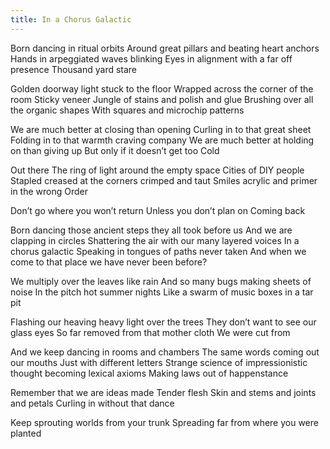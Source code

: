 ```yaml
---
title: In a Chorus Galactic
---
```


Born dancing in ritual orbits
Around great pillars and beating heart anchors
Hands in arpeggiated waves blinking <!--excerpt-->
Eyes in alignment with a far off presence
Thousand yard stare
<br>

Golden doorway light stuck to the floor
Wrapped across the corner of the room
Sticky veneer
Jungle of stains and polish and glue
Brushing over all the organic shapes
With squares and microchip patterns
<br>

We are much better at closing than opening
Curling in to that great sheet
Folding in to that warmth craving company
We are much better at holding on than giving up
But only if it doesn’t get too
Cold
<br>

Out there
The ring of light around the empty space
Cities of DIY people
Stapled creased at the corners crimped and taut
Smiles acrylic and primer in the wrong
Order
<br>

Don’t go where you won’t return
Unless you don’t plan on
Coming back
<br>

Born dancing those ancient steps they all took before us
And we are clapping in circles
Shattering the air with our many layered voices
In a chorus galactic
Speaking in tongues of paths never taken
And when we come to that place we have never been before?
<br>

We multiply over the leaves like rain
And so many bugs making sheets of noise
In the pitch hot summer nights
Like a swarm of music boxes in a tar pit
<br>

Flashing our heaving heavy light over the trees
They don’t want to see our glass eyes
So far removed from that mother cloth
We were cut from
<br>

And we keep dancing in rooms and chambers
The same words coming out our mouths
Just with different letters
Strange science of impressionistic thought becoming lexical axioms
Making laws out of happenstance
<br>

Remember that we are ideas made
Tender flesh
Skin and stems and joints and petals
Curling in without that dance
<br>

Keep sprouting worlds from your trunk
Spreading far from where you were planted
